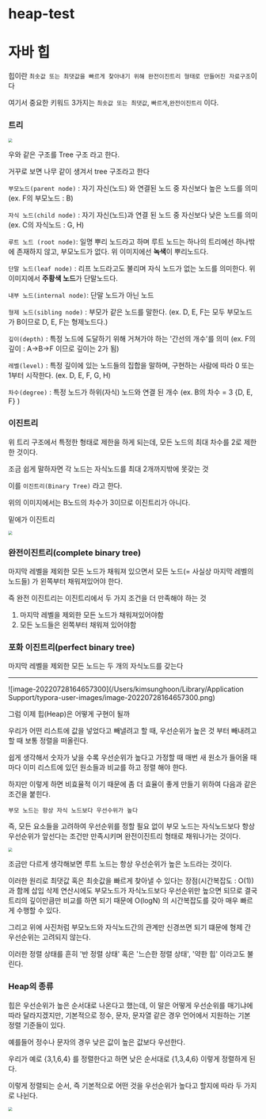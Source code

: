 # heap-test

# 자바 힙

힙이란 `최솟값 또는 최댓값을 빠르게 찾아내기 위해 완전이진트리 형태로 만들어진 자료구조`이다

여기서 중요한 키워드 3가지는 `최솟값 또는 최댓값`, `빠르게`,`완전이진트리` 이다.

### 트리

<img src="https://velog.velcdn.com/images/shkim1199/post/f8b384e0-a446-4a76-9735-6068c579fd99/image.png" style="zoom:50%;" />

우와 같은 구조를 Tree 구조 라고 한다.

거꾸로 보면 나무 같이 생겨서 tree 구조라고 한다

`부모노드(parent node)` : 자기 자신(노드) 와 연결된 노드 중 자신보다 높은 노드를 의미 (ex. F의 부모노드 : B)

`자식 노드(child node)` : 자기 자신(노드)과 연결 된 노드 중 자신보다 낮은 노드를 의미 (ex. C의 자식노드 : G, H)

`루트 노드 (root node)`: 일명 뿌리 노드라고 하며 루트 노드는 하나의 트리에선 하나밖에 존재하지 않고, 부모노드가 없다. 위 이미지에선 **녹색**이 뿌리노드다.

`단말 노드(leaf node)` : 리프 노드라고도 불리며 자식 노드가 없는 노드를 의미한다. 위 이미지에서 **주황색 노드**가 단말노드다.

`내부 노드(internal node)`: 단말 노드가 아닌 노드

`형제 노드(sibling node)` : 부모가 같은 노드를 말한다. (ex. D, E, F는 모두 부모노드가 B이므로 D, E, F는 형제노드다.)

`깊이(depth)` : 특정 노드에 도달하기 위해 거쳐가야 하는 '간선의 개수'를 의미 (ex. F의 깊이 : A→B→F 이므로 깊이는 2가 됨)

`레벨(level)` : 특정 깊이에 있는 노드들의 집합을 말하며, 구현하는 사람에 따라 0 또는 1부터 시작한다. (ex. D, E, F, G, H)

`차수(degree)` : 특정 노드가 하위(자식) 노드와 연결 된 개수 (ex. B의 차수 = 3 {D, E, F} )

### 이진트리

위 트리 구조에서 특정한 형태로 제한을 하게 되는데, 모든 노드의 최대 차수를 2로 제한한 것이다.

조금 쉽게 말하자면 각 노드는 자식노드를 최대 2개까지밖에 못갖는 것

이를 `이진트리(Binary Tree)` 라고 한다.

위의 이미지에서는 B노드의 차수가 3이므로 이진트리가 아니다.

밑에가 이진트리

<img src="https://velog.velcdn.com/images/shkim1199/post/0624461c-3a3a-481c-9db2-781e62591915/image.png" style="zoom:50%;" />

### 완전이진트리(complete binary tree)

마지막 레벨을 제외한 모든 노드가 채워져 있으면서 모든 노드(= 사실상 마지막 레벨의 노드들) 가 왼쪽부터 채워져있어야 한다.

즉 완전 이진트리는 이진트리에서 두 가지 조건을 더 만족해야 하는 것

1. 마지막 레벨을 제외한 모든 노드가 채워져있어야함
2. 모든 노드들은 왼쪽부터 채워져 있어야함

### 포화 이진트리(perfect binary tree)

마지막 레벨을 제외한 모든 노드는 두 개의 자식노드를 갖는다

------

![image-20220728164657300](/Users/kimsunghoon/Library/Application Support/typora-user-images/image-20220728164657300.png)

그럼 이제 힙(Heap)은 어떻게 구현이 될까

우리가 어떤 리스트에 값을 넣었다고 빼낼려고 할 때, 우선순위가 높은 것 부터 빼내려고 할 때 보통 정렬을 떠올린다.

쉽게 생각해서 숫자가 낮을 수록 우선순위가 높다고 가정할 때 매번 새 원소가 들어올 때 마다 이미 리스트에 있던 원소들과 비교를 하고 정렬 해야 한다.

하지만 이렇게 하면 비효율적 이기 때문에 좀 더 효율이 좋게 만들기 위하여 다음과 같은 조건을 붙힌다.

```
부모 노드는 항상 자식 노드보다 우선수위가 높다
```

즉, 모든 요소들을 고려하여 우선순위를 정할 필요 없이 부모 노드는 자식노드보다 항상 우선순위가 앞선다는 조건만 만족시키며 완전이진트리 형태로 채워나가는 것이다.

<img src="https://velog.velcdn.com/images/shkim1199/post/bbee2e78-2280-4ffe-839d-c670361af11d/image.png" style="zoom:50%;" />

조금만 다르게 생각해보면 루트 노드는 항상 우선순위가 높은 노드라는 것이다.

이러한 원리로 최댓값 혹은 최솟값을 빠르게 찾아낼 수 있다는 장점(시간복잡도 : O(1))과 함께 삽입 삭제 연산시에도 부모노드가 자식노드보다 우선순위만 높으면 되므로 결국 트리의 깊이만큼만 비교를 하면 되기 때문에 O(logN) 의 시간복잡도를 갖아 매우 빠르게 수행할 수 있다.

그리고 위에 사진처럼 부모노드와 자식노드간의 관계만 신경쓰면 되기 떄문에 형제 간 우선순위는 고려되지 않는다.

이러한 정렬 상태를 흔히 '반 정렬 상태' 혹은 '느슨한 정렬 상태', '약한 힙' 이라고도 불린다.

### Heap의 종류

힙은 우선순위가 높은 순서대로 나온다고 했는데, 이 말은 어떻게 우선순위를 매기냐에 따라 달라지겠지만, 기본적으로 정수, 문자, 문자열 같은 경우 언어에서 지원하는 기본 정렬 기준들이 있다.

예를들어 정수나 문자의 경우 낮은 값이 높은 값보다 우선한다.

우리가 예로 {3,1,6,4} 를 정렬한다고 하면 낮은 순서대로 {1,3,4,6} 이렇게 정렬하게 된다.

이렇게 정렬되는 순서, 즉 기본적으로 어떤 것을 우선순위가 높다고 할지에 따라 두 가지로 나뉜다.

<img src="https://velog.velcdn.com/images/shkim1199/post/b1c4d9c1-c82f-408f-92a2-559e82097332/image.png" style="zoom:50%;" />

